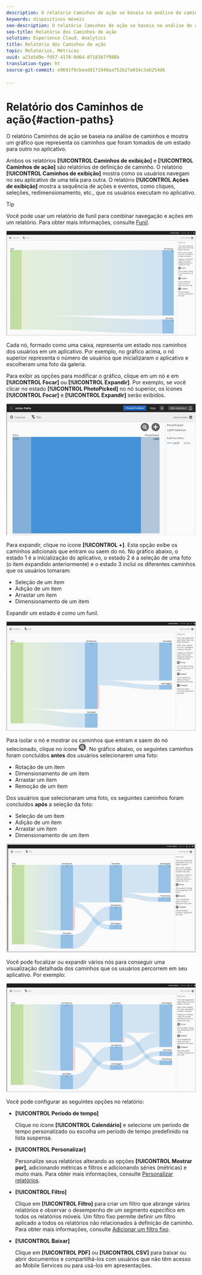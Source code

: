 ```yaml
---
description: O relatório Caminhos de ação se baseia na análise de caminhos e mostra um gráfico que representa os caminhos que foram tomados de um estado para outro no aplicativo.
keywords: dispositivos móveis
seo-description: O relatório Caminhos de ação se baseia na análise de caminhos e mostra um gráfico que representa os caminhos que foram tomados de um estado para outro no aplicativo.
seo-title: Relatório dos Caminhos de ação
solution: Experience Cloud, Analytics
title: Relatório dos Caminhos de ação
topic: Relatórios, Métricas
uuid: a21e5d9e-fd57-4178-9d64-87181b7f988b
translation-type: ht
source-git-commit: e9691f9cbeadd171948aa752b27a014c3ab254d6

---
```



# Relatório dos Caminhos de ação{#action-paths}

O relatório Caminhos de ação se baseia na análise de caminhos e mostra um gráfico que representa os caminhos que foram tomados de um estado para outro no aplicativo.

Ambos os relatórios **[!UICONTROL Caminhos de exibição]** e **[!UICONTROL Caminhos de ação]** são relatórios de definição de caminho. O relatório **[!UICONTROL Caminhos de exibição]** mostra como os usuários navegam no seu aplicativo de uma tela para outra. O relatório **[!UICONTROL Ações de exibição]** mostra a sequência de ações e eventos, como cliques, seleções, redimensionamento, etc., que os usuários executam no aplicativo.

>[!TIP]
>
>Você pode usar um relatório de funil para combinar navegação e ações em um relatório. Para obter mais informações, consulte [Funil](/help/using/usage/reports-funnel.md).

![](assets/action_paths.png)

Cada nó, formado como uma caixa, representa um estado nos caminhos dos usuários em um aplicativo. Por exemplo, no gráfico acima, o nó superior representa o número de usuários que inicializaram o aplicativo e escolheram uma foto da galeria.

Para exibir as opções para modificar o gráfico, clique em um nó e em **[!UICONTROL Focar]** ou **[!UICONTROL Expandir]**. Por exemplo, se você clicar no estado **[!UICONTROL PhotoPicked]** no nó superior, os ícones **[!UICONTROL Focar]** e **[!UICONTROL Expandir]** serão exibidos.

![](assets/action_paths_icons.png)

Para expandir, clique no ícone **[!UICONTROL +]**. Esta opção exibe os caminhos adicionais que entram ou saem do nó. No gráfico abaixo, o estado 1 é a inicialização do aplicativo, o estado 2 é a seleção de uma foto (o item expandido anteriormente) e o estado 3 inclui os diferentes caminhos que os usuários tomaram:

* Seleção de um item
* Adição de um item
* Arrastar um item
* Dimensionamento de um item

Expandir um estado é como um funil.

![expansão do caminho de ação](assets/action_paths_expand.png)

Para isolar o nó e mostrar os caminhos que entram e saem do nó selecionado, clique no ícone ![focus icon](assets/icon_focus.png). No gráfico abaixo, os seguintes caminhos foram concluídos **antes** dos usuários selecionarem uma foto:

* Rotação de um item
* Dimensionamento de um item
* Arrastar um item
* Remoção de um item

Dos usuários que selecionaram uma foto, os seguintes caminhos foram concluídos **após** a seleção da foto:

* Seleção de um item
* Adição de um item
* Arrastar um item
* Dimensionamento de um item

![foco do caminho de ação](assets/action_paths_focus.png)

Você pode focalizar ou expandir vários nós para conseguir uma visualização detalhada dos caminhos que os usuários percorrem em seu aplicativo. Por exemplo:

![caminho de ação múltiplo](assets/action_paths_mult.png)

Você pode configurar as seguintes opções no relatório:

* **[!UICONTROL Período de tempo]**

   Clique no ícone **[!UICONTROL Calendário]** e selecione um período de tempo personalizado ou escolha um período de tempo predefinido na lista suspensa.

* **[!UICONTROL Personalizar]**

   Personalize seus relatórios alterando as opções **[!UICONTROL Mostrar por]**, adicionando métricas e filtros e adicionando séries (métricas) e muito mais. Para obter mais informações, consulte [Personalizar relatórios](/help/using/usage/reports-customize/reports-customize.md).

* **[!UICONTROL Filtro]**

   Clique em **[!UICONTROL Filtro]** para criar um filtro que abrange vários relatórios e observar o desempenho de um segmento específico em todos os relatórios móveis. Um filtro fixo permite definir um filtro aplicado a todos os relatórios não relacionados à definição de caminho. Para obter mais informações, consulte [Adicionar um filtro fixo](/help/using/usage/reports-customize/t-sticky-filter.md).

* **[!UICONTROL Baixar]**

   Clique em **[!UICONTROL PDF]** ou **[!UICONTROL CSV]** para baixar ou abrir documentos e compartilhá-los com usuários que não têm acesso ao Mobile Services ou para usá-los em apresentações.